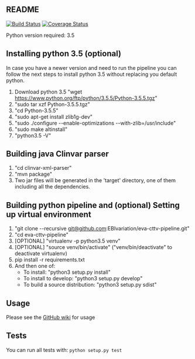 ## README ##

[![Build Status](https://travis-ci.com/EBIvariation/eva-cttv-pipeline.svg?branch=master)](https://travis-ci.com/EBIvariation/eva-cttv-pipeline)
[![Coverage Status](https://coveralls.io/repos/github/EBIvariation/eva-cttv-pipeline/badge.svg?branch=master)](https://coveralls.io/github/EBIvariation/eva-cttv-pipeline?branch=master)


Python version required: 3.5

Installing python 3.5 (optional)
-------
In case you have a newer version and need to run the pipeline you can follow the next steps to install python 3.5 without replacing you default python.
1. Download python 3.5 "wget https://www.python.org/ftp/python/3.5.5/Python-3.5.5.tgz"
2. "sudo tar xzf Python-3.5.5.tgz"
3. "cd Python-3.5.5"
4. "sudo apt-get install zlib1g-dev"
5. "sudo ./configure --enable-optimizations --with-zlib=/usr/include"
6. "sudo make altinstall"
7. "python3.5 -V"

Building java Clinvar parser
-------
1. "cd clinvar-xml-parser"
2. "mvn package"
3. Two jar files will be generated in the 'target' directory, one of them including all the dependencies.  


Building python pipeline and (optional) Setting up virtual environment
-------

1. "git clone --recursive git@github.com:EBIvariation/eva-cttv-pipeline.git"
2. "cd eva-cttv-pipeline"
3. [OPTIONAL] "virtualenv -p python3.5 venv"
4. [OPTIONAL] "source venv/bin/activate" ("venv/bin/deactivate" to deactivate virtualenv)
5. pip install -r requirements.txt
6. And then one of:
   * To install: "python3 setup.py install"
   * To install to develop: "python3 setup.py develop"
   * To build a source distribution: "python3 setup.py sdist"

Usage
-------

Please see the [GitHub wiki](https://github.com/EBIvariation/eva-cttv-pipeline/wiki/How-to-submit-an-OpenTargets-batch) for usage


Tests
-------

You can run all tests with: `python setup.py test`
